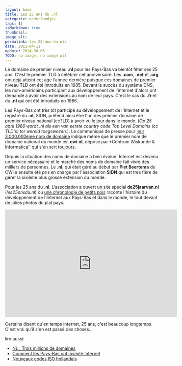 ```yaml
---
layout: base
title: Les 25 ans du .nl
categorie: nederlandjes
tags: []
isMarkdown: true
thumbnail: 
image_alt: 
permalink: les-25-ans-du-nl/
date: 2011-04-11
update: 2014-06-06
TODO: no image, no image alt
---
```




Le domaine de premier niveau **.nl** pour les Pays-Bas va bientôt fêter ses 25 ans. C'est le premier TLD à célébrer cet anniversaire. Les **.com**, **.net** et **.org** ont déjà atteint cet age l'année dernière puisque ces domaines de premier niveau TLD ont été introduits en 1985. Devant le succès du système DNS, les non-américains participant aux développement de l'internet d'alors ont demandé à avoir des extensions au nom de leur pays. C'est le cas du **.fr** et du **.nl** qui ont été introduits en 1986.

Les Pays-Bas ont très tôt participé au développement de l'Internet et le registre du **.nl**, SIDN, prétend ainsi être l'un des premier domaine de premier niveau national (ccTLD) à avoir vu le jour dans le monde. (*Op 25 april 1986 wordt .nl als een van eerste country code Top Level Domains (cc TLD's) ter wereld toegewezen.*). Le communiqué de presse pour [leur 3.000.000ème nom de domaine](https://www.sidn.nl/nieuws/nieuwsbericht/article/sidn-registreert-3000000ste-nl-domeinnaam/) indique même que le premier nom de domaine national du monde est **cwi.nl**, déposé par *Centrum Wiskunde & Informatica'' qui s'en sert toujours.

<!--excerpt-->

Depuis la situation des noms de domaine a bien évolué, Internet est devenu un service nécessaire et le marché des noms de domaine fait vivre des milliers de personnes. Le **.nl**, qui était géré au début par **Piet Beertema** du CWI a ensuite été pris en charge par l'association **SIDN** qui est très fière de gérer la sixième plus grosse extension du monde.

Pour les 25 ans du **.nl**, L'association a ouvert un site spécial **de25jaarvan.nl** (*les25ansdu.nl*) ou [une chronologie de petits pois](http://www.de25jaarvan.nl/verhaal/361/200e-domeinnaam-geschil-gepubliceerd-op-domjur.nl/) raconte l'histoire du développement de l'Internet aux Pays-Bas et dans le monde, le tout devant de jolies photos du plat pays.

<!-- HTML -->
<div class="flex flex-col items-center">
<iframe title="YouTube video player" width="560" height="349" src="http://www.youtube.com/embed/TYBPm8Heh4U" frameborder="0" allowfullscreen></iframe>
</div>
<!-- / HTML -->

Certains disent qu'en temps internet, 25 ans, c'est beaucoup longtemps. C'est vrai qu'il s'en est passé des choses...

lire aussi: 
* [NL : Trois millions de domaines](/trois-millions-de-domaines)
* [Comment les Pays-Bas ont inventé Internet](/pays-bas-invention-internet)
* [Nouveaux codes ISO hollandais](/nouveaux-codes-iso-hollandais)
